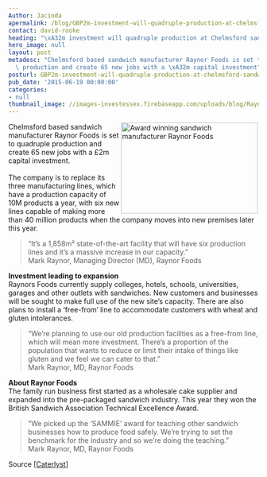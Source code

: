 ```yaml
---
Author: Jacinda
apermalink: /blog/GBP2m-investment-will-quadruple-production-at-chelmsford-sandwich-manufacturer
contact: david-rooke
heading: "\xA32m investment will quadruple production at Chelmsford sandwich manufacturer"
hero_image: null
layout: post
metadesc: "Chelmsford based sandwich manufacturer Raynor Foods is set to quadruple\
  \ production and create 65 new jobs with a \xA32m capital investment"
posturl: GBP2m-investment-will-quadruple-production-at-chelmsford-sandwich-manufacturer
pub_date: '2015-06-19 00:00:00'
categories:
- null
thumbnail_image: //images-investessex.firebaseapp.com/uploads/blog/Raynors_foods_swich_mini.jpg
---
```


<p><img alt='Award winning sandwich manufacturer Raynor Foods' src='//images-investessex.firebaseapp.com/uploads/blog/Raynors_foods_300.jpg' style='float:right; height:183px; margin-left:2px; margin-right:2px; width:275px'/>Chelmsford based sandwich manufacturer Raynor Foods is set to quadruple production and create 65 new jobs with a £2m capital investment.<br/><br/>The company is to replace its three manufacturing lines, which have a production capacity of 10M products a year, with six new lines capable of making more than 40 million products when the company moves into new premises later this year.</p><blockquote><p>“It’s a 1,858m² state-of-the-art facility that will have six production lines and it’s a massive increase in our capacity.”<br/>Mark Raynor, Managing Director (MD), Raynor Foods</p></blockquote><p><strong>Investment leading to expansion</strong><br/>Raynors Foods currently supply colleges, hotels, schools, universities, garages and other outlets with sandwiches. New customers and businesses will be sought to make full use of the new site’s capacity. There are also plans to install a ‘free-from’ line to accommodate customers with wheat and gluten intolerances.</p><blockquote><p>“We’re planning to use our old production facilities as a free-from line, which will mean more investment. There’s a proportion of the population that wants to reduce or limit their intake of things like gluten and we feel we can cater to that.”<br/>Mark Raynor, MD, Raynor Foods</p></blockquote><p><strong>About Raynor Foods</strong><br/>The family run business first started as a wholesale cake supplier and expanded into the pre-packaged sandwich industry. This year they won the British Sandwich Association Technical Excellence Award.</p><blockquote><p>“We picked up the ‘SAMMIE’ award for teaching other sandwich businesses how to produce food safely. We’re trying to set the benchmark for the industry and so we’re doing the teaching.”<br/>Mark Raynor, MD, Raynor Foods</p></blockquote><p>Source [<a href='https://www.caterlyst.com/c3t/insight/Sector.aspx?t=20&amp;n=10284' target='_blank'>Caterlyst</a>]</p>